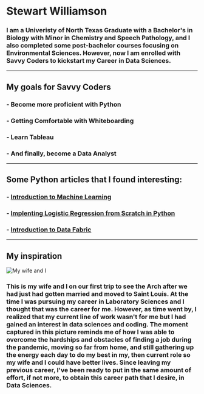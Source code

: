 # Stewart Williamson
### I am a Univeristy of North Texas Graduate with a Bachelor's in Biology with Minor in Chemistry and Speech Pathology, and I also completed some post-bachelor courses focusing on Environmental Sciences. However, now I am enrolled with Savvy Coders to kickstart my Career in Data Sciences.
---
## My goals for Savvy Coders
### - Become more proficient with Python
### - Getting Comfortable with Whiteboarding
### - Learn Tableau
### - And finally, become a Data Analyst
---
## Some Python articles that I found interesting:
### - [Introduction to Machine Learning](https://developer.ibm.com/articles/introduction-to-machine-learning/?mhsrc=ibmsearch_a&mhq=%20Python)
### - [Implenting Logistic Regression from Scratch in Python](https://developer.ibm.com/articles/implementing-logistic-regression-from-scratch-in-python/?mhsrc=ibmsearch_a&mhq=%20Python)
### - [Introduction to Data Fabric](https://developer.ibm.com/articles/introduction-to-data-fabric/?mhsrc=ibmsearch_a&mhq=%20Python)
---
## My inspiration
![My wife and I](/SavvyCoders/IMG_6717.jpg)
### This is my wife and I on our first trip to see the Arch after we had just had gotten married and moved to Saint Louis. At the time I was pursuing my career in Laboratory Sciences and I thought that was the career for me. However, as time went by, I realized that my current line of work wasn't for me but I had gained an interest in data sciences and coding. The moment captured in this picture reminds me of how I was able to overcome the hardships and obstacles of finding a job during the pandemic, moving so far from home, and still gathering up the energy each day to do my best in my, then current role so my wife and I could have better lives. Since leaving my previous career, I've been ready to put in the same amount of effort, if not more, to obtain this career path that I desire, in Data Sciences.